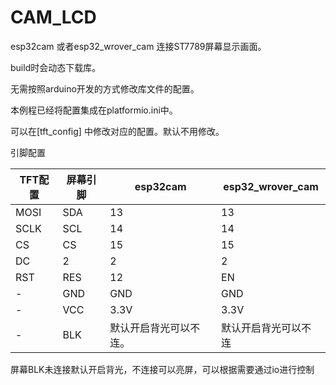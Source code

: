 # CAM_LCD

esp32cam 或者esp32_wrover_cam 连接ST7789屏幕显示画面。

build时会动态下载库。



无需按照arduino开发的方式修改库文件的配置。

本例程已经将配置集成在platformio.ini中。

可以在[tft_config] 中修改对应的配置。默认不用修改。

引脚配置

| TFT配置 | 屏幕引脚 | esp32cam               | esp32_wrover_cam     |
| ------- | -------- | ---------------------- | -------------------- |
| MOSI    | SDA      | 13                     | 13                   |
| SCLK    | SCL      | 14                     | 14                   |
| CS      | CS       | 15                     | 15                   |
| DC      | 2        | 2                      | 2                    |
| RST     | RES      | 12                     | EN                   |
| -       | GND      | GND                    | GND                  |
| -       | VCC      | 3.3V                   | 3.3V                 |
| -       | BLK      | 默认开启背光可以不连。 | 默认开启背光可以不连 |

屏幕BLK未连接默认开启背光，不连接可以亮屏，可以根据需要通过io进行控制